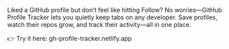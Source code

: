 Liked a GitHub profile but don’t feel like hitting Follow?
No worries—GitHub Profile Tracker lets you quietly keep tabs on any developer.
Save profiles, watch their repos grow, and track their activity—all in one place.

👉 Try it here: gh-profile-tracker.netlify.app
